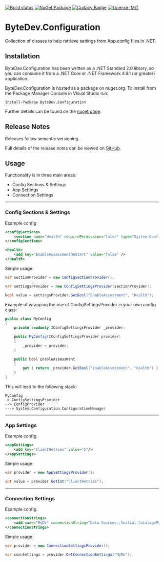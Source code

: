 [![Build status](https://ci.appveyor.com/api/projects/status/github/bytedev/ByteDev.Configuration?branch=master&svg=true)](https://ci.appveyor.com/project/bytedev/ByteDev-Configuration/branch/master)
[![NuGet Package](https://img.shields.io/nuget/v/ByteDev.Configuration.svg)](https://www.nuget.org/packages/ByteDev.Configuration)
[![Codacy Badge](https://api.codacy.com/project/badge/Grade/caec96a1404d46288c6947f5686ee627)](https://www.codacy.com/manual/ByteDev/ByteDev.Configuration?utm_source=github.com&amp;utm_medium=referral&amp;utm_content=ByteDev/ByteDev.Configuration&amp;utm_campaign=Badge_Grade)
[![License: MIT](https://img.shields.io/badge/License-MIT-green.svg)](https://github.com/ByteDev/ByteDev.Configuration/blob/master/LICENSE)

# ByteDev.Configuration

Collection of classes to help retrieve settings from App.config files in .NET.

## Installation

ByteDev.Configuration has been written as a .NET Standard 2.0 library, so you can consume it from a .NET Core or .NET Framework 4.6.1 (or greater) application.

ByteDev.Configuration is hosted as a package on nuget.org.  To install from the Package Manager Console in Visual Studio run:

`Install-Package ByteDev.Configuration`

Further details can be found on the [nuget page](https://www.nuget.org/packages/ByteDev.Configuration/).

## Release Notes

Releases follow semantic versioning.

Full details of the release notes can be viewed on [GitHub](https://github.com/ByteDev/ByteDev.Configuration/blob/master/docs/RELEASE-NOTES.md).

## Usage

Functionality is in three main areas:

- Config Sections & Settings
- App Settings
- Connection Settings

---

### Config Sections & Settings

Example config:

```xml
<configSections>
    <section name="Health" requirePermission="false" type="System.Configuration.NameValueSectionHandler,System,Version=1.0.3300.0, Culture=neutral, PublicKeyToken=b77a5c561934e089" />
</configSections>

<Health>
    <add key="EnableAssessmentOnStart" value="false" />
</Health>
```

Simple usage:

```csharp
var sectionProvider = new ConfigSectionProvider();

var settingsProvider = new ConfigSettingsProvider(sectionProvider);

bool value = settingsProvider.GetBool("EnableAssessment", "Health");
```

Example of wrapping the use of ConfigSettingsProvider in your own config class:

```csharp
public class MyConfig
{
	private readonly IConfigSettingsProvider _provider;

	public MyConfig(IConfigSettingsProvider provider)
	{
		_provider = provider;
	}

	public bool EnableAssessment
	{
		get { return _provider.GetBool("EnableAssessment", "Health") }
	}
}
```

This will lead to the following stack:

```
MyConfig
-> ConfigSettingsProvider 
--> ConfigProvider 
---> System.Configuration.ConfigurationManager
```

---

### App Settings

Example config:

```xml
<appSettings>
    <add key="ClientRetries" value="5"/>
</appSettings>
```

Simple usage:

```csharp
var provider = new AppSettingsProvider();

int value = provider.GetInt("ClientRetries");
```

---

### Connection Settings

Example config:

```xml
<connectionStrings>
    <add name="MyDb" connectionString="Data Source=.;Initial Catalog=MyDb;Integrated Security=True" />
</connectionStrings>
```

Simple usage:

```csharp
var provider = new ConnectionSettingsProvider();

var connSettings = provider.GetConnectionSettings("MyDb");
```
